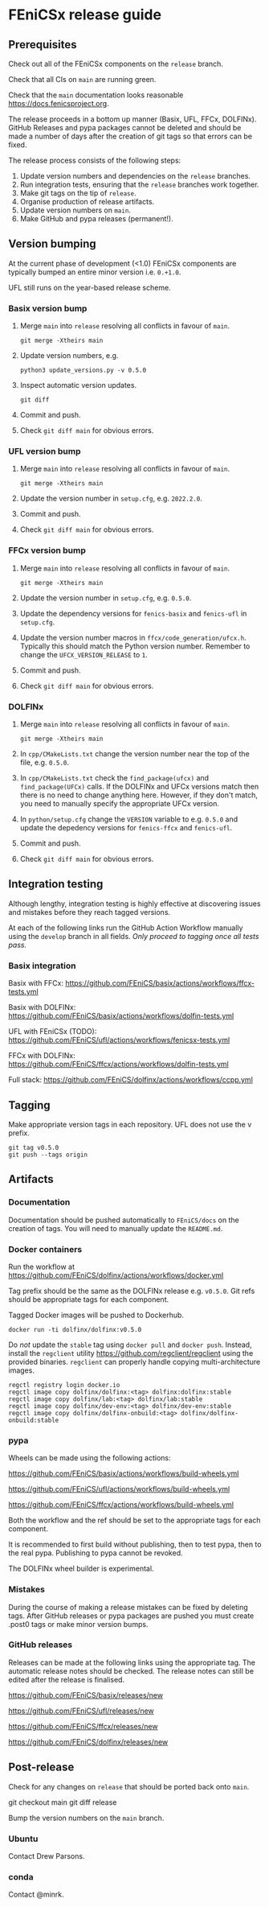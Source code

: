 # FEniCSx release guide

## Prerequisites

Check out all of the FEniCSx components on the `release` branch.

Check that all CIs on `main` are running green.

Check that the `main` documentation looks reasonable https://docs.fenicsproject.org.

The release proceeds in a bottom up manner (Basix, UFL, FFCx, DOLFINx).
GitHub Releases and pypa packages cannot be deleted and should be made a number
of days after the creation of git tags so that errors can be fixed.

The release process consists of the following steps:

1. Update version numbers and dependencies on the `release` branches.
2. Run integration tests, ensuring that the `release` branches work together.
3. Make git tags on the tip of `release`.
4. Organise production of release artifacts.
5. Update version numbers on `main`.
6. Make GitHub and pypa releases (permanent!).

## Version bumping

At the current phase of development (<1.0) FEniCSx components are typically
bumped an entire minor version i.e. `0.+1.0`.

UFL still runs on the year-based release scheme.

### Basix version bump

1. Merge `main` into `release` resolving all conflicts in favour of `main`.

       git merge -Xtheirs main

2. Update version numbers, e.g.

       python3 update_versions.py -v 0.5.0

3. Inspect automatic version updates.

       git diff

4. Commit and push.

5. Check `git diff main` for obvious errors.

### UFL version bump

1. Merge `main` into `release` resolving all conflicts in favour of `main`.

       git merge -Xtheirs main

2. Update the version number in `setup.cfg`, e.g. `2022.2.0`.

3. Commit and push.

4. Check `git diff main` for obvious errors.

### FFCx version bump

1. Merge `main` into `release` resolving all conflicts in favour of `main`.

       git merge -Xtheirs main

2. Update the version number in `setup.cfg`, e.g. `0.5.0`.

3. Update the dependency versions for `fenics-basix` and `fenics-ufl` in `setup.cfg`.

4. Update the version number macros in `ffcx/code_generation/ufcx.h`. Typically this
   should match the Python version number. Remember to change the
   `UFCX_VERSION_RELEASE` to `1`.

5. Commit and push.

6. Check `git diff main` for obvious errors.

### DOLFINx

1. Merge `main` into `release` resolving all conflicts in favour of `main`.

       git merge -Xtheirs main

2. In `cpp/CMakeLists.txt` change the version number near the top of the file,
   e.g. `0.5.0`.

3. In `cpp/CMakeLists.txt` check the `find_package(ufcx)` and
   `find_package(UFCx)` calls. If the DOLFINx and UFCx versions match then
   there is no need to change anything here. However, if they don't match, you
   need to manually specify the appropriate UFCx version.

4. In `python/setup.cfg` change the `VERSION` variable to e.g. `0.5.0` and
   update the depedency versions for `fenics-ffcx` and `fenics-ufl`.

5. Commit and push.

6. Check `git diff main` for obvious errors.

## Integration testing

Although lengthy, integration testing is highly effective at discovering issues
and mistakes before they reach tagged versions.

At each of the following links run the GitHub Action Workflow manually using
the `develop` branch in all fields. *Only proceed to tagging once all tests pass.*

### Basix integration

Basix with FFCx: https://github.com/FEniCS/basix/actions/workflows/ffcx-tests.yml

Basix with DOLFINx: https://github.com/FEniCS/basix/actions/workflows/dolfin-tests.yml

UFL with FEniCSx (TODO): https://github.com/FEniCS/ufl/actions/workflows/fenicsx-tests.yml

FFCx with DOLFINx: https://github.com/FEniCS/ffcx/actions/workflows/dolfin-tests.yml

Full stack: https://github.com/FEniCS/dolfinx/actions/workflows/ccpp.yml

## Tagging

Make appropriate version tags in each repository. UFL does not use the v prefix.

    git tag v0.5.0
    git push --tags origin

## Artifacts

### Documentation

Documentation should be pushed automatically to `FEniCS/docs` on the creation
of tags. You will need to manually update the `README.md`.

### Docker containers

Run the workflow at https://github.com/FEniCS/dolfinx/actions/workflows/docker.yml

Tag prefix should be the same as the DOLFINx release e.g. `v0.5.0`. 
Git refs should be appropriate tags for each component.

Tagged Docker images will be pushed to Dockerhub.

    docker run -ti dolfinx/dolfinx:v0.5.0

Do *not* update the `stable` tag using `docker pull` and `docker push`. Instead,
install the `regclient` utility https://github.com/regclient/regclient using the
provided binaries. `regclient` can properly handle copying multi-architecture images.

    regctl registry login docker.io
    regctl image copy dolfinx/dolfinx:<tag> dolfinx:dolfinx:stable 
    regctl image copy dolfinx/lab:<tag> dolfinx/lab:stable 
    regctl image copy dolfinx/dev-env:<tag> dolfinx/dev-env:stable 
    regctl image copy dolfinx/dolfinx-onbuild:<tag> dolfinx/dolfinx-onbuild:stable

### pypa

Wheels can be made using the following actions:

https://github.com/FEniCS/basix/actions/workflows/build-wheels.yml

https://github.com/FEniCS/ufl/actions/workflows/build-wheels.yml

https://github.com/FEniCS/ffcx/actions/workflows/build-wheels.yml

Both the workflow and the ref should be set to the appropriate tags for each
component.

It is recommended to first build without publishing, then to test pypa, then to
the real pypa. Publishing to pypa cannot be revoked.

The DOLFINx wheel builder is experimental.

### Mistakes

During the course of making a release mistakes can be fixed by deleting tags.
After GitHub releases or pypa packages are pushed you must create .post0 tags
or make minor version bumps.

### GitHub releases

Releases can be made at the following links using the appropriate tag. The
automatic release notes should be checked. The release notes can still be
edited after the release is finalised.

https://github.com/FEniCS/basix/releases/new

https://github.com/FEniCS/ufl/releases/new

https://github.com/FEniCS/ffcx/releases/new

https://github.com/FEniCS/dolfinx/releases/new

## Post-release

Check for any changes on `release` that should be ported back onto `main`.

   git checkout main
   git diff release

Bump the version numbers on the `main` branch.

### Ubuntu

Contact Drew Parsons.

### conda

Contact @minrk.
